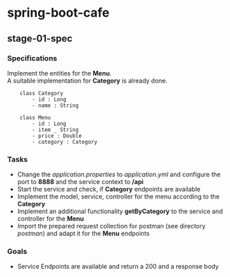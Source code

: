 # spring-boot-cafe

## stage-01-spec

### Specifications
Implement the entities for the **Menu**.  
A suitable implementation for **Category** is already done.  

```
    class Category
        - id : Long
        - name : String
        
    class Menu
        - id : Long
        - item _ String
        - price : Double
        - category : Category
```

### Tasks
- Change the *application.properties* to *application.yml* and configure the port to **8888** and the service context to **/api**
- Start the service and check, if **Category** endpoints are available
- Implement the model, service, controller for the menu according to the **Category**
- Implement an additional functionality **getByCategory** to the service and controller for the **Menu**
- Import the prepared request collection for postman (see directory *postman*) and adapt it for the **Menu** endpoints

### Goals
- Service Endpoints are available and return a 200 and a response body
